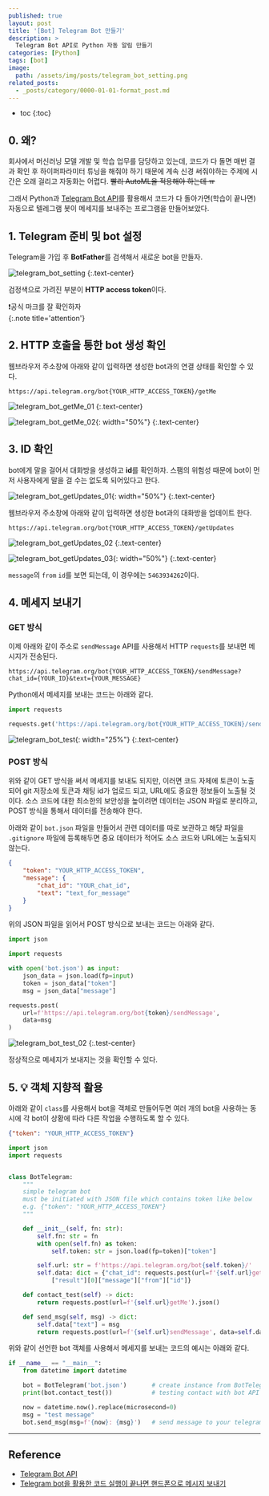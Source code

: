 ```yaml
---
published: true
layout: post
title: '[Bot] Telegram Bot 만들기'
description: >
  Telegram Bot API로 Python 자동 알림 만들기
categories: [Python]
tags: [bot]
image:
  path: /assets/img/posts/telegram_bot_setting.png
related_posts:
  - _posts/category/0000-01-01-format_post.md
---
```

* toc
{:toc}

## 0. 왜?

회사에서 머신러닝 모델 개발 및 학습 업무를 담당하고 있는데, 코드가 다 돌면 매번 결과 확인 후 하이퍼파라미터 튜닝을 해줘야 하기 때문에 계속 신경 써줘야하는 주제에 시간은 오래 걸리고 자동화는 어렵다. ~~빨리 AutoML을 적용해야 하는데 ㅠ~~  

그래서 Python과 [Telegram Bot API](https://core.telegram.org/bots/api)를 활용해서 코드가 다 돌아가면(학습이 끝나면) 자동으로 텔레그램 봇이 메세지를 보내주는 프로그램을 만들어보았다.  

## 1. Telegram 준비 및 bot 설정

Telegram을 가입 후 **BotFather**를 검색해서 새로운 bot을 만들자.  

![telegram_bot_setting](/assets/img/posts/telegram_bot_setting.png)
{:.text-center}

검정색으로 가려진 부분이 **HTTP access token**이다.  

❗공식 마크를 잘 확인하자  
{:.note title='attention'}

## 2. HTTP 호출을 통한 bot 생성 확인

웹브라우저 주소창에 아래와 같이 입력하면 생성한 bot과의 연결 상태를 확인할 수 있다.  

```
https://api.telegram.org/bot{YOUR_HTTP_ACCESS_TOKEN}/getMe
```

![telegram_bot_getMe_01](/assets/img/posts/telegram_bot_getMe_01.png)
{:.text-center}

![telegram_bot_getMe_02](/assets/img/posts/telegram_bot_getMe_02.png){: width="50%"}
{:.text-center}

## 3. ID 확인

bot에게 말을 걸어서 대화방을 생성하고 **id**를 확인하자. 스팸의 위험성 때문에 bot이 먼저 사용자에게 말을 걸 수는 없도록 되어있다고 한다.  

![telegram_bot_getUpdates_01](/assets/img/posts/telegram_bot_getUpdates_01.png){: width="50%"}
{:.text-center}

웹브라우저 주소창에 아래와 같이 입력하면 생성한 bot과의 대화방을 업데이트 한다.  

```
https://api.telegram.org/bot{YOUR_HTTP_ACCESS_TOKEN}/getUpdates
```

![telegram_bot_getUpdates_02](/assets/img/posts/telegram_bot_getUpdates_02.png)
{:.text-center}

![telegram_bot_getUpdates_03](/assets/img/posts/telegram_bot_getUpdates_03.png){: width="50%"}
{:.text-center}

`message`의 `from` `id`를 보면 되는데, 이 경우에는 `5463934262`이다.  

## 4. 메세지 보내기

### GET 방식

이제 아래와 같이 주소로 `sendMessage` API를 사용해서 HTTP `requests`를 보내면 메시지가 전송된다.  

```
https://api.telegram.org/bot{YOUR_HTTP_ACCESS_TOKEN}/sendMessage?chat_id={YOUR_ID}&text={YOUR_MESSAGE}
```

Python에서 메세지를 보내는 코드는 아래와 같다.  

```python
import requests

requests.get('https://api.telegram.org/bot{YOUR_HTTP_ACCESS_TOKEN}/sendMessage?chat_id=5463934262&text=Code Finished')
```

![telegram_bot_test](/assets/img/posts/telegram_bot_test.png){: width="25%"}
{:.text-center}

### POST 방식

위와 같이 GET 방식을 써서 메세지를 보내도 되지만, 이러면 코드 자체에 토큰이 노출되어 git 저장소에 토큰과 채팅 id가 업로드 되고, URL에도 중요한 정보들이 노출될 것이다. 소스 코드에 대한 최소한의 보안성을 높이려면 데이터는 JSON 파일로 분리하고, POST 방식을 통해서 데이터를 전송해야 한다.  

아래와 같이 `bot.json` 파일을 만들어서 관련 데이터를 따로 보관하고 해당 파일을 `.gitignore` 파일에 등록해두면 중요 데이터가 적어도 소스 코드와 URL에는 노출되지 않는다.  

```json
{
    "token": "YOUR_HTTP_ACCESS_TOKEN",
    "message": {
        "chat_id": "YOUR_chat_id",
        "text": "text_for_message"
    }
}
```

위의 JSON 파일을 읽어서 POST 방식으로 보내는 코드는 아래와 같다.  

```python
import json

import requests

with open('bot.json') as input:
    json_data = json.load(fp=input)
    token = json_data["token"]
    msg = json_data["message"]

requests.post(
    url=f'https://api.telegram.org/bot{token}/sendMessage',
    data=msg
)
```

![telegram_bot_test_02](/assets/img/posts/telegram_bot_test_02.png)
{:.test-center}

정상적으로 메세지가 보내지는 것을 확인할 수 있다.  

## 5. 💡 객체 지향적 활용

아래와 같이 `class`를 사용해서 bot을 객체로 만들어두면 여러 개의 bot을 사용하는 동시에 각 bot이 상황에 따라 다른 작업을 수행하도록 할 수 있다.  

```json
{"token": "YOUR_HTTP_ACCESS_TOKEN"}
```
```python
import json
import requests


class BotTelegram:
    """
    simple telegram bot
    must be initiated with JSON file which contains token like below
    e.g. {"token": "YOUR_HTTP_ACCESS_TOKEN"}
    """

    def __init__(self, fn: str):
        self.fn: str = fn
        with open(self.fn) as token:
            self.token: str = json.load(fp=token)["token"]

        self.url: str = f'https://api.telegram.org/bot{self.token}/'
        self.data: dict = {"chat_id": requests.post(url=f'{self.url}getUpdates').json()\
            ["result"][0]["message"]["from"]["id"]}

    def contact_test(self) -> dict:
        return requests.post(url=f'{self.url}getMe').json()

    def send_msg(self, msg) -> dict:
        self.data["text"] = msg
        return requests.post(url=f'{self.url}sendMessage', data=self.data).json()
```

위와 같이 선언한 bot 객체를 사용해서 메세지를 보내는 코드의 예시는 아래와 같다.  

```python
if __name__ == "__main__":
    from datetime import datetime

    bot = BotTelegram('bot.json')       # create instance from BotTelegram class
    print(bot.contact_test())           # testing contact with bot API

    now = datetime.now().replace(microsecond=0)
    msg = "test message"
    bot.send_msg(msg=f'{now}: {msg}')   # send message to your telegram chat bot
```

---
## Reference
- [Telegram Bot API](https://core.telegram.org/bots/api)
- [Telegram bot을 활용한 코드 실행이 끝나면 핸드폰으로 메시지 보내기](https://blog.knowblesse.com/43?category=733209)